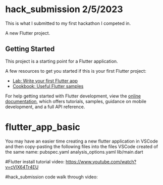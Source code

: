 # hack_submission 2/5/2023
This is what I submitted to my first hackathon I competed in. 

A new Flutter project.

## Getting Started

This project is a starting point for a Flutter application.

A few resources to get you started if this is your first Flutter project:

- [Lab: Write your first Flutter app](https://docs.flutter.dev/get-started/codelab)
- [Cookbook: Useful Flutter samples](https://docs.flutter.dev/cookbook)

For help getting started with Flutter development, view the
[online documentation](https://docs.flutter.dev/), which offers tutorials,
samples, guidance on mobile development, and a full API reference.
# flutter_app_basic
You may have an easier time creating a new flutter application in VSCode and then copy-pasting the following files into the files VSCode created of the same name:
pubspec.yaml
analysis_options.yaml
lib/main.dart

#Flutter install tutorial video:
https://www.youtube.com/watch?v=cVlX64Tr4EU

#hack_submission code walk through video:
